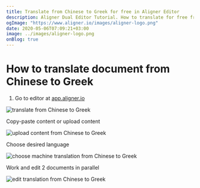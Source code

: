 ```yaml
---
title: Translate from Chinese to Greek for free in Aligner Editor
description: Aligner Dual Editor Tutorial. How to translate for free from Chinese to Greek. Aligner is multilingual document management platform. 
ogImage: "https://www.aligner.io/images/aligner-logo.png"
date: 2020-05-06T07:09:21+03:00
image: ../images/aligner-logo.png
onBlog: true
---
```


# How to translate document from Chinese to Greek

1. Go to editor at [app.aligner.io](https://app.aligner.io "Aligner App web page")

![translate from Chinese to Greek](../aligner-blank-editor.png "translate from Chinese to Greek")

Copy-paste content or upload content

![upload content from Chinese to Greek](../aligner-uploaded-document.png "upload content from Chinese to Greek")

Choose desired language

![choose machine translation from Chinese to Greek](../aligner-language-dropdown.png "choose machine translation from Chinese to Greek")

Work and edit 2 documents in parallel

![edit translation from Chinese to Greek](../aligner-double-sitded-editor.png "edit translation from Chinese to Greek")

